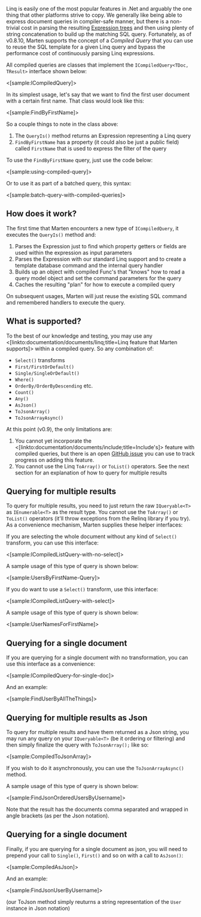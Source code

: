<!--Title:Compiled Queries-->

Linq is easily one of the most popular features in .Net and arguably the one thing that other platforms strive to copy. We generally like being able
to express document queries in compiler-safe manner, but there is a non-trivial cost in parsing the resulting [Expression trees](https://msdn.microsoft.com/en-us/library/bb397951.aspx) and then using plenty of string concatenation to build up the matching SQL query. Fortunately, as of v0.8.10, Marten supports the concept of a _Compiled Query_ that you can use to reuse the SQL template for a given Linq query and bypass the performance cost of continuously parsing Linq expressions.

All compiled queries are classes that implement the `ICompiledQuery<TDoc, TResult>` interface shown below:

<[sample:ICompiledQuery]>

In its simplest usage, let's say that we want to find the first user document with a certain first name. That class would look like this:

<[sample:FindByFirstName]>

So a couple things to note in the class above:

1. The `QueryIs()` method returns an Expression representing a Linq query
1. `FindByFirstName` has a property (it could also be just a public field) called `FirstName` that is used to express the filter of the query

To use the `FindByFirstName` query, just use the code below:

<[sample:using-compiled-query]>

Or to use it as part of a batched query, this syntax:

<[sample:batch-query-with-compiled-queries]>


## How does it work?

The first time that Marten encounters a new type of `ICompiledQuery`, it executes the `QueryIs()` method and:

1. Parses the Expression just to find which property getters or fields are used within the expression as input parameters
1. Parses the Expression with our standard Linq support and to create a template database command and the internal query handler
1. Builds up an object with compiled Func's that "knows" how to read a query model object and set the command parameters for the query
1. Caches the resulting "plan" for how to execute a compiled query

On subsequent usages, Marten will just reuse the existing SQL command and remembered handlers to execute the query.


## What is supported?

To the best of our knowledge and testing, you may use any <[linkto:documentation/documents/linq;title=Linq feature that Marten supports]> within a compiled query. So any combination of:

* `Select()` transforms
* `First/FirstOrDefault()`
* `Single/SingleOrDefault()`
* `Where()`
* `OrderBy/OrderByDescending` etc.
* `Count()`
* `Any()`
* `AsJson()`
* `ToJsonArray()`
* `ToJsonArrayAsync()`

At this point (v0.9), the only limitations are:

1. You cannot yet incorporate the <[linkto:documentation/documents/include;title=Include's]> feature with compiled queries, but there is an open
   [GitHub issue](https://github.com/JasperFx/marten/issues/309) you can use to track progress on adding this feature.
1. You cannot use the Linq `ToArray()` or `ToList()` operators. See the next section for an explanation of how to query for multiple results



## Querying for multiple results

To query for multiple results, you need to just return the raw `IQueryable<T>` as `IEnumerable<T>` as the result type. You cannot use the `ToArray()` or `ToList()` operators (it'll throw exceptions from the Relinq library if you try). As a convenience mechanism, Marten supplies these helper interfaces:

If you are selecting the whole document without any kind of `Select()` transform, you can use this interface:

<[sample:ICompiledListQuery-with-no-select]>

A sample usage of this type of query is shown below:

<[sample:UsersByFirstName-Query]>

If you do want to use a `Select()` transform, use this interface:

<[sample:ICompiledListQuery-with-select]>

A sample usage of this type of query is shown below:

<[sample:UserNamesForFirstName]>



## Querying for a single document

If you are querying for a single document with no transformation, you can use this interface as a convenience:

<[sample:ICompiledQuery-for-single-doc]>

And an example:

<[sample:FindUserByAllTheThings]>



## Querying for multiple results as Json

To query for multiple results and have them returned as a Json string, you may run any query on your `IQueryable<T>` (be it ordering or filtering) and then simply finalize the query with `ToJsonArray();` like so:

<[sample:CompiledToJsonArray]>

If you wish to do it asynchronously, you can use the `ToJsonArrayAsync()` method.

A sample usage of this type of query is shown below:

<[sample:FindJsonOrderedUsersByUsername]>

Note that the result has the documents comma separated and wrapped in angle brackets (as per the Json notation).



## Querying for a single document

Finally, if you are querying for a single document as json, you will need to prepend your call to `Single()`, `First()` and so on with a call to `AsJson()`:

<[sample:CompiledAsJson]>

And an example:

<[sample:FindJsonUserByUsername]>

(our ToJson method simply reuturns a string representation of the `User` instance in Json notation)